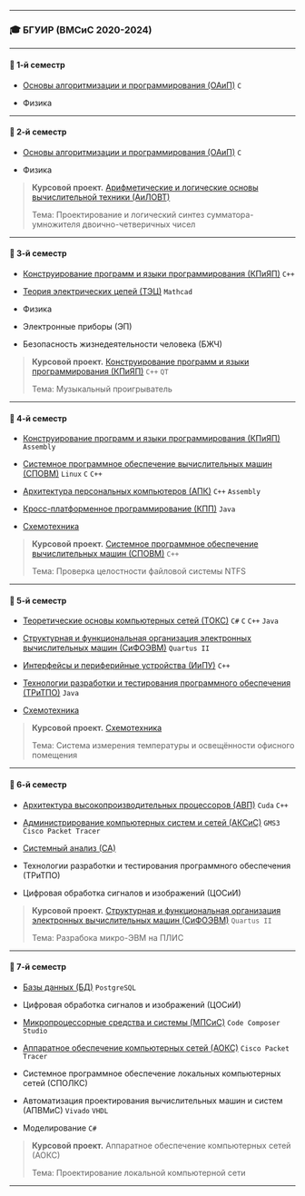 **********
### 🎓 БГУИР (ВМСиС 2020-2024) 
***********
#### 📗 1-й семестр
- [Основы алгоритмизации и программирования (ОАиП)](https://github.com/Lipki3/OAIP) `C`

- Физика 
----------
#### 📗 2-й семестр
- [Основы алгоритмизации и программирования (ОАиП)](https://github.com/Lipki3/OAIP) `C`
 
- Физика 

> **Курсовой проект.**
>  [Арифметические и логические основы вычислительной техники (АиЛОВТ)](https://github.com/Lipki3/AILOVT)
> 
> Тема: Проектирование и логический синтез сумматора-умножителя двоично-четверичных чисел
------------
#### 📘 3-й семестр
- [Конструирование программ и языки программирования (КПиЯП)](https://github.com/Lipki3/KPIYAP-CPP) `C++`

- [Теория электрических цепей (ТЭЦ)](https://github.com/Lipki3/TEC) `Mathcad`

- Физика 

- Электронные приборы (ЭП)

- Безопасность жизнедеятельности человека (БЖЧ)

> **Курсовой проект.**
>  [Конструирование программ и языки программирования (КПиЯП)](https://github.com/Lipki3/MP3-Player) `C++` `QT`
> 
> Тема: Музыкальный проигрыватель
---------------
#### 📘 4-й семестр
- [Конструирование программ и языки программирования (КПиЯП)](https://github.com/Lipki3/KPIYAP-Assembly) `Assembly`

- [Системное программное обеспечение вычислительных машин (СПОВМ)](https://github.com/Lipki3/SPOVM) `Linux` `C` `C++`

- [Архитектура персональных компьютеров (АПК)](https://github.com/Lipki3/APK) `C++` `Assembly`

- [Кросс-платформенное программирование (КПП)](https://github.com/Lipki3/KPP) `Java`

- [Схемотехника](https://github.com/Lipki3/SchemT)

> **Курсовой проект.**
>  [Системное программное обеспечение вычислительных машин (СПОВМ)](https://github.com/Lipki3/SPOVM) `C++`
> 
> Тема: Проверка целостности файловой системы NTFS 
------------------
#### 📙 5-й семестр
- [Теоретические основы компьютерных сетей (ТОКС)](https://github.com/Lipki3/TOKS) `C#` `C` `C++` `Java` 

- [Структурная и функциональная организация электронных вычислительных машин (СиФОЭВМ)](https://github.com/Lipki3/SIFO) `Quartus II`

- [Интерфейсы и периферийные устройства (ИиПУ)](https://github.com/Lipki3/IIPU) `C++`

- [Технологии разработки и тестирования программного обеспечения (ТРиТПО)](https://github.com/Lipki3/TRITPO-LAB2-6) `Java`

- [Схемотехника](https://github.com/Lipki3/SchemT)

> **Курсовой проект.** 
>  [Схемотехника](https://github.com/Lipki3/Temperature-Luminocity_Controller)
> 
> Тема: Система измерения температуры и освещённости офисного помещения
--------------
#### 📙 6-й семестр
- [Архитектура высокопроизводительных процессоров (АВП)](https://github.com/Lipki3/AVP) `Cuda` `C++`

- [Администрирование компьютерных систем и сетей (АКСиС)](https://github.com/Lipki3/AKSIS) `GMS3` `Cisco Packet Tracer`

- [Системный анализ (СА)](https://github.com/Lipki3/SA)

- Технологии разработки и тестирования программного обеспечения (ТРиТПО)

- Цифровая обработка сигналов и изображений (ЦОСиИ)

> **Курсовой проект.**
>  [Структурная и функциональная организация электронных вычислительных машин (СиФОЭВМ)](https://github.com/Lipki3/SiFO-CP) `Quartus II`
> 
> Тема: Разрабока микро-ЭВМ на ПЛИС
---------------
#### 📕 7-й семестр
- [Базы данных (БД)](https://github.com/Lipki3/BD) `PostgreSQL` 

- Цифровая обработка сигналов и изображений (ЦОСиИ)

- [Микропроцессорные средства и системы (МПСиС)](https://github.com/Lipki3/MPSiS) `Code Composer Studio`

- [Аппаратное обеспечение компьютерных сетей (АОКС)](https://github.com/Lipki3/AOKS) `Cisco Packet Tracer`

- Системное программное обеспечение локальных компьютерных сетей (СПОЛКС)

- Автоматизация проектирования вычислительных машин и систем (АПВМиС) `Vivado` `VHDL`

- Моделирование `C#`

> **Курсовой проект.**
>  Аппаратное обеспечение компьютерных сетей (АОКС)
> 
> Тема: Проектирование локальной компьютерной сети
---------------


